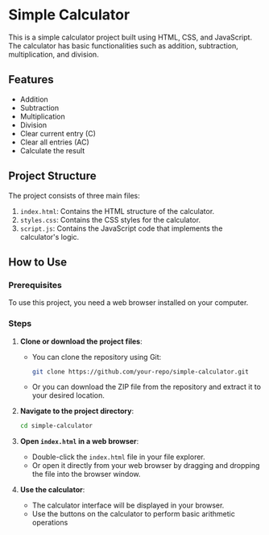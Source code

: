 # Simple Calculator

This is a simple calculator project built using HTML, CSS, and JavaScript. The calculator has basic functionalities such as addition, subtraction, multiplication, and division.

## Features

- Addition
- Subtraction
- Multiplication
- Division
- Clear current entry (C)
- Clear all entries (AC)
- Calculate the result

## Project Structure

The project consists of three main files:

1. `index.html`: Contains the HTML structure of the calculator.
2. `styles.css`: Contains the CSS styles for the calculator.
3. `script.js`: Contains the JavaScript code that implements the calculator's logic.

## How to Use

### Prerequisites

To use this project, you need a web browser installed on your computer.

### Steps

1. **Clone or download the project files**:
    - You can clone the repository using Git:
      ```bash
      git clone https://github.com/your-repo/simple-calculator.git
      ```
    - Or you can download the ZIP file from the repository and extract it to your desired location.

2. **Navigate to the project directory**:
    ```bash
    cd simple-calculator
    ```

3. **Open `index.html` in a web browser**:
    - Double-click the `index.html` file in your file explorer.
    - Or open it directly from your web browser by dragging and dropping the file into the browser window.

4. **Use the calculator**:
    - The calculator interface will be displayed in your browser.
    - Use the buttons on the calculator to perform basic arithmetic operations